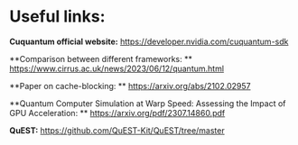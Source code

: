 # Useful links:

**Cuquantum official website:**
https://developer.nvidia.com/cuquantum-sdk

**Comparison between different frameworks: **
https://www.cirrus.ac.uk/news/2023/06/12/quantum.html

**Paper on cache-blocking: **
https://arxiv.org/abs/2102.02957

**Quantum Computer Simulation at Warp Speed: Assessing the Impact of GPU Acceleration:  **
https://arxiv.org/pdf/2307.14860.pdf

**QuEST:**
https://github.com/QuEST-Kit/QuEST/tree/master

